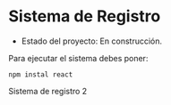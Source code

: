 <h1> Sistema de Registro </h1>

- Estado del proyecto: En construcción.

Para ejecutar el sistema debes poner:

```npm instal react```

Sistema de registro 2

